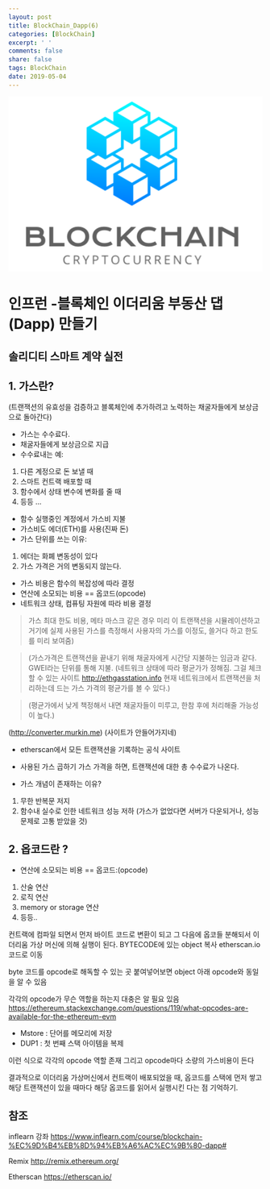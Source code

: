 ```yaml
---
layout: post
title: BlockChain_Dapp(6)
categories: [BlockChain]
excerpt: ' '
comments: false
share: false
tags: BlockChain
date: 2019-05-04
---
```


![No Image](/assets/logo/BlockChain.png)

# 인프런 -블록체인 이더리움 부동산 댑(Dapp) 만들기

## 솔리디티 스마트 계약 실전

## 1. 가스란?

(트랜잭션의 유효성을 검증하고 블록체인에 추가하려고 노력하는 채굴자들에게 보상금으로 돌아간다)

- 가스는 수수료다.
- 채굴자들에게 보상금으로 지급
- 수수료내는 예:

1.  다른 계정으로 돈 보낼 때
2.  스마트 컨트랙 배포할 때
3.  함수에서 상태 변수에 변화를 줄 때
4.  등등 ...

- 함수 실행중인 계정에서 가스비 지불
- 가스비도 에더(ETH)를 사용(진짜 돈)
- 가스 단위를 쓰는 이유:

1. 에더는 화폐 변동성이 있다
2. 가스 가격은 거의 변동되지 않는다.

- 가스 비용은 함수의 복잡성에 따라 결정
- 연산에 소모되는 비용 == 옵코드(opcode)
- 네트워크 상태, 컴퓨팅 자원에 따라 비용 결정

> 가스 최대 한도 비용, 메타 마스크 같은 경우 미리 이 트랜잭션을 시뮬레이션하고 거기에 실제 사용된 가스를 측정해서 사용자의 가스를 이정도, 쓸거다 하고 한도를 미리 보여줌)

> (가스가격은 트랜잭션을 끝내기 위해 채굴자에게 시간당 지불하는 임금과 같다. GWEI라는 단위를 통해 지불.
> (네트워크 상태에 따라 평균가가 정해짐. 그걸 체크할 수 있는 사이트 <http://ethgasstation.info> 현재 네트워크에서 트랜잭션을 처리하는데 드는 가스 가격의 평균가를 볼 수 있다.)

> (평균가에서 낮게 책정해서 내면 채굴자들이 미루고, 한참 후에 처리해줄 가능성이 높다.)

(<http://converter.murkin.me>) (사이트가 안들어가지네)

- etherscan에서 모든 트랜잭션을 기록하는 공식 사이트
- 사용된 가스 곱하기 가스 가격을 하면, 트랜잭션에 대한 총 수수료가 나온다.

- 가스 개념이 존재하는 이유?

1. 무한 반복문 저지
2. 함수내 실수로 인한 네트워크 성능 저하
   (가스가 없었다면 서버가 다운되거나, 성능문제로 고통 받았을 것)

## 2. 옵코드란 ?

- 연산에 소모되는 비용 == 옵코드:(opcode)

1. 산술 연산
2. 로직 연산
3. memory or storage 연산
4. 등등..

컨트랙에 컴파일 되면서 먼저 바이트 코드로 변환이 되고
그 다음에 옵코들 분해되서 이더리움 가상 머신에 의해 실행이 된다.
BYTECODE에 있는 object 복사
etherscan.io 코드로 이동

byte 코드를 opcode로 해독할 수 있는 곳
붙여넣어보면
object 아래 opcode와 동일을 알 수 있음

각각의 opcode가 무슨 역할을 하는지 대충은 알 필요 있음
<https://ethereum.stackexchange.com/questions/119/what-opcodes-are-available-for-the-ethereum-evm>

- Mstore : 단어를 메모리에 저장
- DUP1 : 첫 번째 스택 아이템을 복제

이런 식으로 각각의 opcode 역할 존재
그리고 opcode마다 소량의 가스비용이 든다

결과적으로 이더리움 가상머신에서 컨트랙이 배포되었을 때, 옵코드를 스택에 먼저 쌓고 해당 트랜잭션이 있을 때마다 해당 옵코드를 읽어서 실행시킨 다는 점 기억하기.

## 참조

inflearn 강좌
<https://www.inflearn.com/course/blockchain-%EC%9D%B4%EB%8D%94%EB%A6%AC%EC%9B%80-dapp#>

Remix
<http://remix.ethereum.org/>

Etherscan
<https://etherscan.io/>
